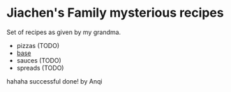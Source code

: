 # Jiachen's Family mysterious recipes



Set of recipes as given by my grandma.

- pizzas (TODO)
 - [base](./pizzas/base.md)
- sauces (TODO)
- spreads (TODO)





hahaha successful done! by Anqi

